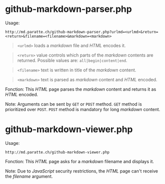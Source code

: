 # github-markdown-parser.php

Usage:

```http
http://md.paratte.ch/github-markdown-parser.php?urlmd=<urlmd>&return=<return>&filename=<filename>&markdown=<markdown>
```

> `<urlmd>` loads a _markdown_ file and _HTML_ encodes it.

> `<return>` value controls which parts of the _markdown_ contents are returned.
Possible values are: `all|begin|content|end`.

> `<filename>` text is written in title of the _markdown_ content.

> `<markdown>` text is parsed as _markdown_ content and _HTML_ encoded.

Fonction: This _HTML_ page parses the _markdown_ content and returns it as _HTML_ encoded.

Note: Arguments can be sent by `GET` or `POST` method.
`GET` method is prioritized over `POST`.
`POST` method is mandatory for long _markdown_ content.



# github-markdown-viewer.php

Usage:

```http
http://md.paratte.ch/github-markdown-viewer.php
```

Fonction: This _HTML_ page asks for a _markdown_ filename and displays it.

Note: Due to _JavaScript_ security restrictions, the _HTML_ page can't receive the _filename_ argument.